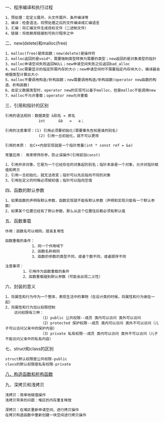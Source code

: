 一、程序编译和执行过程

    1、预处理：宏定义展开、头文件展开、条件编译等
    2、编译：检查语法，将预处理之后的文件编译成汇编语言
    3、汇编：将汇编文件生成目标文件（二进制文件）
    4、链接：将依赖库链接到可执行程序之中
    

二、new(delete)和malloc(free)

    1、malloc(free)是库函数；new(delete)是操作符
    2、malloc返回的是void*，需要强制类型转换为需要的类型；new返回的是对象类型的指针
    3、malloc申请空间失败返回NULL；new申请空间失败之后返回bad_alloc
    4、malloc需要显示的指定所需内存的大小；new申请空间时不需要指定内存块大小，编译器会根据类型计算出大小
    5、malloc不要调用构造/析构函数；new需要调用构造/析构函数(operator new函数的构造、析构函数)
    6、自定义数据类型时，operator new的实现可以基于malloc，但是malloc不能调用new
    7、malloc不允许重载；operator new允许重载


三、引用和指针的区别

    引用的语法规则：数据类型 &别名 = 原名
                   int      &b   =   a；

    引用的注意事项：(1) 引用必须要初始化(需要事先告知是谁的别名)
                   (2) 引用一旦初始化，就不可以更改
    
    引用的本质： 在C++内部实现就是一个指针常量(int * const ref = &a)

    常量应用： 用来修饰形参，防止误操作(引用前加const)
    
    1、引用并非对象，它是为一个已经存在的对象起的别名；指针本身是一个对象，允许对指针赋值和拷贝
    2、引用一旦初始化，就无法改变；指针可以先后指向不同的对象
    3、引用在定义的时候必须赋初值；指针可以指向空值


四、函数的默认参数

    1、如果函数的声明有默认参数，函数实现就不能有默认参数（声明和实现只能有一个默认参数）
    2、如果某个位置已经有了默认参数，那么从这个位置往后都必须有默认值


五、函数重载

    作用：函数名可以相同，提高复用性

    函数重载的条件：
                1、同一个作用域下
                2、函数名称相同
                3、函数的参数的类型不同，或者个数不同，或者顺序不同

    注意事项：
            1、引用作为函数重载的条件
            2、函数重载碰到默认参数（可能会出现二义性）


六、封装的意义

    1、将属性和行为作为一个整体，表现生活中的事物（在设计类的时候，将属性和行为谢在一起）
    2、将属性和行为加以权限控制
        访问权限有三种：
                    （1）public 公共权限--成员 类内可以访问 类外可以访问
                    （2）protected 保护权限--成员 类内可以访问 类外不可以访问（儿子可以访问父亲中的保护内容）
                    （3）private 私有权限--成员 类内可以访问 类外不可以访问（儿子不能访问父亲中的私有内容）


七、struct和class的区别

    struct默认权限是公共权限-public
    class的默认权限是私有权限-private


[八、构造函数和析构函数](https://github.com/ZBang/offer/blob/master/%E7%9F%A5%E8%AF%86%E7%82%B9%E6%80%BB%E7%BB%93/C%2B%2B/%E6%9E%84%E9%80%A0%E5%87%BD%E6%95%B0%E5%92%8C%E6%9E%90%E6%9E%84%E5%87%BD%E6%95%B0.md)

九、深拷贝和浅拷贝

    浅拷贝：简单地赋值操作
    浅拷贝带来的问题：堆区的内存重复释放

    深拷贝：在堆区重新申请空间，进行拷贝操作
    在拷贝构造函数中重新创建一块空间进行拷贝操作